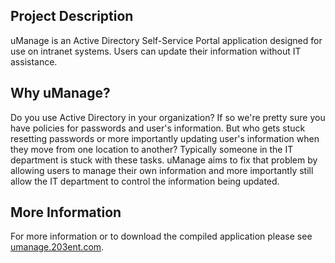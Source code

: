 Project Description
-------------------
uManage is an Active Directory Self-Service Portal application designed for use on intranet systems. Users can update their information without IT assistance.

Why uManage?
------------
Do you use Active Directory in your organization? If so we're pretty sure you have policies for passwords and user's information. But who gets stuck resetting passwords or more importantly updating user's information when they move from one location to another? Typically someone in the IT department is stuck with these tasks. uManage aims to fix that problem by allowing users to manage their own information and more importantly still allow the IT department to control the information being updated.

More Information
----------------
For more information or to download the compiled application please see [umanage.203ent.com](http://umanage.203ent.com).
